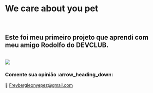 <h1>We care about you pet</h1>
<br>
<h2> Este foi meu primeiro projeto que aprendi com meu amigo Rodolfo do DEVCLUB. </h2>
<br>
<img src="https://github.com/Freybergleon23/Mi-primer-proyecto/blob/master/assets/20231012_112458_0000.png?raw=true"/>
<h3>Comente sua opinião :arrow_heading_down: </h3>

:email: Freybergleonyepez@gmail.com
